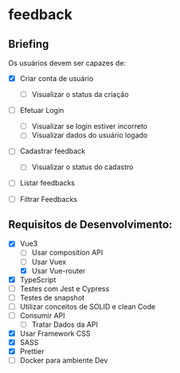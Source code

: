 # feedback

## Briefing

Os usuários devem ser capazes de:
- [X] Criar conta de usuário
    - [ ] Visualizar o status da criação
- [ ] Efetuar Login
    - [ ] Visualizar se login estiver incorreto
    - [ ] Visualizar dados do usuário logado
- [ ] Cadastrar feedback
    - [ ] Visualizar o status do cadastro
- [ ] Listar feedbacks
- [ ] Filtrar Feedbacks


## Requisitos de Desenvolvimento:
- [X] Vue3
    - [ ] Usar composition API
    - [ ] Usar Vuex
    - [X] Usar Vue-router
- [X] TypeScript
- [ ] Testes com Jest e Cypress
- [ ] Testes de snapshot
- [ ] Utilizar conceitos de SOLID e clean Code
- [ ] Consumir API
    - [ ] Tratar Dados da API
- [X] Usar Framework CSS
- [X] SASS
- [X] Prettier
- [ ] Docker para ambiente Dev
